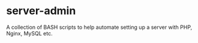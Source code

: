 # server-admin
A collection of BASH scripts to help automate setting up a server with PHP, Nginx, MySQL etc.
